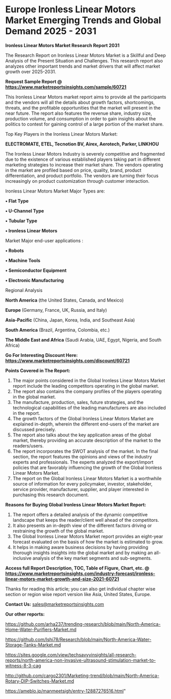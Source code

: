 # Europe Ironless Linear Motors Market Emerging Trends and Global Demand 2025 - 2031

<strong>Ironless Linear Motors Market Research Report 2031</strong>

The Research Report on Ironless Linear Motors Market is a Skillful and Deep Analysis of the Present Situation and Challenges. This research report also analyzes other important trends and market drivers that will affect market growth over 2025-2031.

<strong>Request Sample Report @ <a href=https://www.marketreportsinsights.com/sample/60721>https://www.marketreportsinsights.com/sample/60721</a></strong>

This Ironless Linear Motors market report aims to provide all the participants and the vendors will all the details about growth factors, shortcomings, threats, and the profitable opportunities that the market will present in the near future. The report also features the revenue share, industry size, production volume, and consumption in order to gain insights about the politics to contest for gaining control of a large portion of the market share.

Top Key Players in the Ironless Linear Motors Market:

<strong>ELECTROMATE, ETEL, Tecnotion BV, Airex, Aerotech, Parker, LINKHOU</strong>

The Ironless Linear Motors Industry is severely competitive and fragmented due to the existence of various established players taking part in different marketing strategies to increase their market share. The vendors operating in the market are profiled based on price, quality, brand, product differentiation, and product portfolio. The vendors are turning their focus increasingly on product customization through customer interaction.

Ironless Linear Motors Market Major Types are:

<strong>• Flat Type

• U-Channel Type

• Tubular Type

• Ironless Linear Motors</strong>

Market Major end-user applications :

<strong>• Robots

• Machine Tools

• Semiconductor Equipment

• Electronic Manufacturing</strong>

Regional Analysis

</u><strong><b>North America</b></strong> (the United States, Canada, and Mexico)

<strong><b>Europe </b></strong>(Germany, France, UK, Russia, and Italy)

<strong><b>Asia-Pacific</b></strong> (China, Japan, Korea, India, and Southeast Asia)

<strong><b>South America</b></strong> (Brazil, Argentina, Colombia, etc.)

<strong><b>The Middle East and Africa</b></strong> (Saudi Arabia, UAE, Egypt, Nigeria, and South Africa)

<strong>Go For Interesting Discount Here: <a href=https://www.marketreportsinsights.com/discount/60721>https://www.marketreportsinsights.com/discount/60721</a></strong>

<strong>Points Covered in The Report:</strong>
<ol>
  <li>The major points considered in the Global Ironless Linear Motors Market report include the leading competitors operating in the global market.</li>
  <li>The report also contains the company profiles of the players operating in the global market.</li>
  <li>The manufacture, production, sales, future strategies, and the technological capabilities of the leading manufacturers are also included in the report.</li>
  <li>The growth factors of the Global Ironless Linear Motors Market are explained in-depth, wherein the different end-users of the market are discussed precisely.</li>
  <li>The report also talks about the key application areas of the global market, thereby providing an accurate description of the market to the readers/users.</li>
  <li>The report incorporates the SWOT analysis of the market. In the final section, the report features the opinions and views of the industry experts and professionals. The experts analyzed the export/import policies that are favorably influencing the growth of the Global Ironless Linear Motors Market.</li>
  <li>The report on the Global Ironless Linear Motors Market is a worthwhile source of information for every policymaker, investor, stakeholder, service provider, manufacturer, supplier, and player interested in purchasing this research document.</li>
</ol>
<strong>Reasons for Buying Global Ironless Linear Motors Market Report:</strong>

<ol>
  <li>The report offers a detailed analysis of the dynamic competitive landscape that keeps the reader/client well ahead of the competitors.</li>
  <li>It also presents an in-depth view of the different factors driving or restraining the growth of the global market.</li>
  <li>The Global Ironless Linear Motors Market report provides an eight-year forecast evaluated on the basis of how the market is estimated to grow.</li>
  <li>It helps in making aware business decisions by having providing thorough insights insights into the global market and by making an all-inclusive analysis of the key market segments and sub-segments.</li>
</ol>
<strong>Access full Report Description, TOC, Table of Figure, Chart, etc. @ <a href=https://www.marketreportsinsights.com/industry-forecast/ironless-linear-motors-market-growth-and-size-2021-60721>https://www.marketreportsinsights.com/industry-forecast/ironless-linear-motors-market-growth-and-size-2021-60721</a></strong>


Thanks for reading this article; you can also get individual chapter wise section or region wise report version like Asia, United States, Europe.

<strong>Contact Us:</strong>
sales@marketreportsinsights.com

<strong>Our other reports:</strong>

<a href=https://github.com/arha237/trending-research/blob/main/North-America-Home-Water-Purifiers-Market.md>https://github.com/arha237/trending-research/blob/main/North-America-Home-Water-Purifiers-Market.md</a>

<a href=https://github.com/Ishi78/Research/blob/main/North-America-Water-Storage-Tanks-Market.md>https://github.com/Ishi78/Research/blob/main/North-America-Water-Storage-Tanks-Market.md</a>

<a href=https://sites.google.com/view/techsavvyinsights/all-research-reports/north-america-non-invasive-ultrasound-stimulation-market-to-witness-8-3-cag>https://sites.google.com/view/techsavvyinsights/all-research-reports/north-america-non-invasive-ultrasound-stimulation-market-to-witness-8-3-cag</a>

<a href=http://github.com/cargo2301/Marketing-trend/blob/main/North-America-Rotary-DIP-Switches-Market.md>http://github.com/cargo2301/Marketing-trend/blob/main/North-America-Rotary-DIP-Switches-Market.md</a>

<a href=https://ameblo.jp/manmeetsigh/entry-12887276516.html>https://ameblo.jp/manmeetsigh/entry-12887276516.html</a>"
